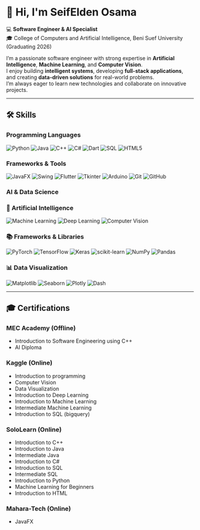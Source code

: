 # 👋 Hi, I'm SeifElden Osama

💻 **Software Engineer & AI Specialist**  
🎓 College of Computers and Artificial Intelligence, Beni Suef University (Graduating 2026)  

I’m a passionate software engineer with strong expertise in **Artificial Intelligence**, **Machine Learning**, and **Computer Vision**.  
I enjoy building **intelligent systems**, developing **full-stack applications**, and creating **data-driven solutions** for real-world problems.  
I’m always eager to learn new technologies and collaborate on innovative projects.

---

## 🛠 Skills

### Programming Languages
![Python](https://img.shields.io/badge/Python-blue?style=flat&logo=python)
![Java](https://img.shields.io/badge/Java-red?style=flat&logo=java)
![C++](https://img.shields.io/badge/C++-00599C?style=flat&logo=c%2B%2B)
![C#](https://img.shields.io/badge/C%23-239120?style=flat&logo=c-sharp)
![Dart](https://img.shields.io/badge/Dart-0175C2?style=flat&logo=dart)
![SQL](https://img.shields.io/badge/SQL-003B57?style=flat&logo=database)
<img src="https://img.shields.io/badge/HTML5-E34F26?style=flat&logo=html5&logoColor=white" alt="HTML5">

### Frameworks & Tools
![JavaFX](https://img.shields.io/badge/JavaFX-purple?style=flat)
![Swing](https://img.shields.io/badge/Swing-orange?style=flat)
![Flutter](https://img.shields.io/badge/Flutter-02569B?style=flat&logo=flutter)
![Tkinter](https://img.shields.io/badge/Tkinter-2E8B57?style=flat)
![Arduino](https://img.shields.io/badge/Arduino-00979D?style=flat&logo=arduino)
![Git](https://img.shields.io/badge/Git-F05032?style=flat&logo=git)
![GitHub](https://img.shields.io/badge/GitHub-181717?style=flat&logo=github)

### AI & Data Science
<h3>🧠 Artificial Intelligence</h3>
<p>
  <img src="https://img.shields.io/badge/Machine%20Learning-102230?style=flat&logo=machine-learning&logoColor=white" alt="Machine Learning">
  <img src="https://img.shields.io/badge/Deep%20Learning-FF6F00?style=flat&logo=deeplearning&logoColor=white" alt="Deep Learning">
  <img src="https://img.shields.io/badge/Computer%20Vision-1E90FF?style=flat&logo=opencv&logoColor=white" alt="Computer Vision">
</p>
<h3>📚 Frameworks & Libraries</h3>
<p>
  <img src="https://img.shields.io/badge/PyTorch-EE4C2C?style=flat&logo=pytorch&logoColor=white" alt="PyTorch">
  <img src="https://img.shields.io/badge/TensorFlow-FF6F00?style=flat&logo=tensorflow&logoColor=white" alt="TensorFlow">
  <img src="https://img.shields.io/badge/Keras-D00000?style=flat&logo=keras&logoColor=white" alt="Keras">
  <img src="https://img.shields.io/badge/scikit--learn-F7931E?style=flat&logo=scikit-learn&logoColor=white" alt="scikit-learn">
  <img src="https://img.shields.io/badge/NumPy-013243?style=flat&logo=numpy&logoColor=white" alt="NumPy">
  <img src="https://img.shields.io/badge/Pandas-150458?style=flat&logo=pandas&logoColor=white" alt="Pandas">
</p>  
<h3>📊 Data Visualization</h3>
<p>
  <img src="https://img.shields.io/badge/Matplotlib-11557c?style=flat&logo=python&logoColor=white" alt="Matplotlib">
  <img src="https://img.shields.io/badge/Seaborn-0099CC?style=flat&logo=python&logoColor=white" alt="Seaborn">
  <img src="https://img.shields.io/badge/Plotly-3F4F75?style=flat&logo=plotly&logoColor=white" alt="Plotly">
  <img src="https://img.shields.io/badge/Dash-1E1E1E?style=flat&logo=plotly&logoColor=white" alt="Dash">
</p>

---

## 🎓 Certifications

### MEC Academy (Offline)
- Introduction to Software Engineering using C++
- AI Diploma

### Kaggle (Online)
- Introduction to programming
- Computer Vision
- Data Visualization
- Introduction to Deep Learning
- Introduction to Machine Learning
- Intermediate Machine Learning
- Introduction to SQL (bigquery)

### SoloLearn (Online)
- Introduction to C++
- Introduction to Java
- Intermediate Java
- Introduction to C#
- Introduction to SQL
- Intermediate SQL
- Introduction to Python
- Machine Learning for Beginners
- Introduction to HTML

### Mahara-Tech (Online)
- JavaFX
